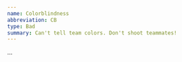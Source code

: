 ```yaml
---
name: Colorblindness
abbreviation: CB
type: Bad
summary: Can't tell team colors. Don't shoot teammates!
---
```


...
